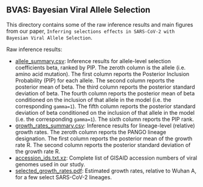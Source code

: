 
## BVAS: Bayesian Viral Allele Selection 

This directory contains some of the raw inference results and main figures from
our paper, `Inferring selections effects in SARS-CoV-2 with Bayesian Viral Allele Selection`.

Raw inference results:
 - [allele_summary.csv](allele_summary.csv): Inference results for allele-level selection coefficients beta, ranked by PIP. The zeroth column is the allele (i.e. amino acid mutation). The first column reports the Posterior Inclusion Probability (PIP) for each allele. The second column reports the posterior mean of beta. The third column reports the posterior standard deviation of beta. The fourth column reports the posterior mean of beta conditioned on the inclusion of that allele in the model (i.e. the corresponding `gamma=1`). The fifth column reports the posterior standard deviation of beta conditioned on the inclusion of that allele in the model (i.e. the corresponding `gamma=1`). The sixth column reports the PIP rank.
 - [growth_rates_summary.csv](growth_rates_summary.csv): Inference results for lineage-level (relative) growth rates. The zeroth column reports the PANGO lineage designation. The first column reports the posterior mean of the growth rate R. The second column reports the posterior standard deviation of the growth rate R.
 - [accession_ids.txt.xz](accession_ids.txt.xz): Complete list of GISAID accession numbers of viral genomes used in our study. 
 - [selected_growth_rates.pdf](selected_growth_rates.pdf): Estimated growth rates, relative to Wuhan A, for a few select SARS-CoV-2 lineages. 

